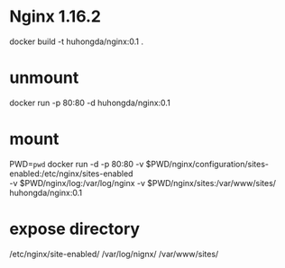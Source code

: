 # Nginx 1.16.2

docker build -t huhongda/nginx:0.1 .

# unmount
docker run -p 80:80 -d huhongda/nginx:0.1

# mount
PWD=`pwd`
docker run -d -p 80:80 -v $PWD/nginx/configuration/sites-enabled:/etc/nginx/sites-enabled \
-v $PWD/nginx/log:/var/log/nginx -v $PWD/nginx/sites:/var/www/sites/ huhongda/nginx:0.1

# expose directory
/etc/nginx/site-enabled/
/var/log/nignx/
/var/www/sites/
